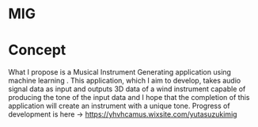 # MIG
# Concept
What I propose is a Musical Instrument Generating application using machine learning .
This application, which I aim to develop, takes audio signal data as input and outputs 3D data of a wind instrument capable of producing the tone of the input data and I hope that the completion of this application will create an instrument with a unique tone.   Progress of development is here → https://yhvhcamus.wixsite.com/yutasuzukimig

